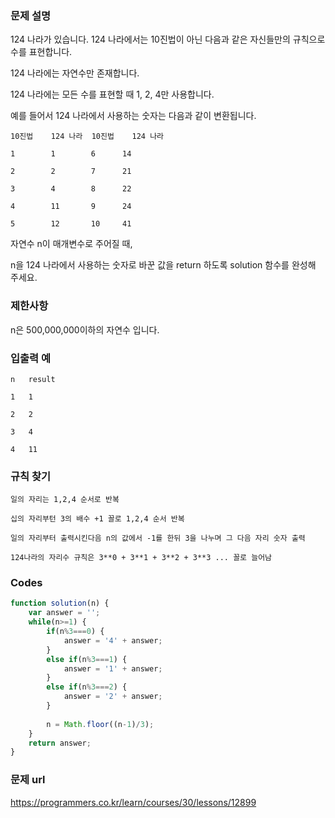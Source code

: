 ### 문제 설명

124 나라가 있습니다. 124 나라에서는 10진법이 아닌 다음과 같은 자신들만의 규칙으로 수를 표현합니다.

124 나라에는 자연수만 존재합니다.

124 나라에는 모든 수를 표현할 때 1, 2, 4만 사용합니다.

예를 들어서 124 나라에서 사용하는 숫자는 다음과 같이 변환됩니다.

```
10진법	124 나라	10진법	124 나라

1	     1	      6	     14

2	     2	      7	     21

3	     4	      8	     22

4	     11	      9	     24

5	     12       10     41
```
자연수 n이 매개변수로 주어질 때, 

n을 124 나라에서 사용하는 숫자로 바꾼 값을 return 하도록 solution 함수를 완성해 주세요.


### 제한사항

n은 500,000,000이하의 자연수 입니다.


### 입출력 예

```
n	result

1	1

2	2

3	4

4	11

```

### 규칙 찾기

```
일의 자리는 1,2,4 순서로 반복

십의 자리부턴 3의 배수 +1 꼴로 1,2,4 순서 반복

일의 자리부터 출력시킨다음 n의 값에서 -1를 한뒤 3을 나누며 그 다음 자리 숫자 출력

124나라의 자리수 규칙은 3**0 + 3**1 + 3**2 + 3**3 ... 꼴로 늘어남
```


### Codes

```js
function solution(n) {
    var answer = '';
    while(n>=1) {
        if(n%3===0) {
            answer = '4' + answer;
        }
        else if(n%3===1) {
            answer = '1' + answer;
        }
        else if(n%3===2) {
            answer = '2' + answer;
        }
        
        n = Math.floor((n-1)/3);
    }
    return answer;
}
```


### 문제 url

https://programmers.co.kr/learn/courses/30/lessons/12899

